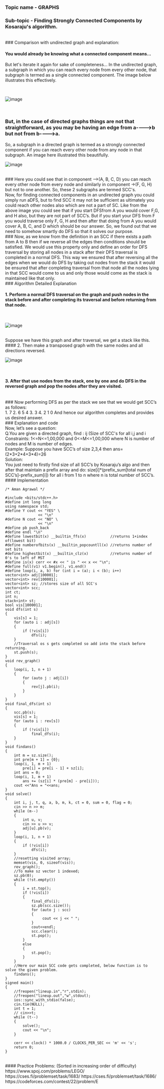 ### Topic name - GRAPHS
### Sub-topic - Finding Strongly Connected Components by Kosaraju's algorithm.
<br>
### Comparison with undirected graph and explanation:

#### You would already be knowing what a connected component means...
But let's iterate it again for sake of completeness... In the undirected graph, a subgraph in which you can reach every node from every other node, that subgraph is termed as a single connected component. The image below illustrates this effectively.

 <br>
 
 ![image](https://user-images.githubusercontent.com/62798923/144748067-47ff5d30-bb12-45b6-9730-e7332e9d6b64.png)

<br>

### But, in the case of directed graphs things are not that straightforward, as you may be having an edge from a---->b but not from b---->a.
So, a subgraph in a directed graph is termed as a strongly connected component if you can reach every other node from any node in that subgraph.
An image here illustrated this beautifully.
 <br>
 
 ![image](https://user-images.githubusercontent.com/62798923/144748067-47ff5d30-bb12-45b6-9730-e7332e9d6b64.png)

<br>
### Here you could see that in component –>(A, B, C, D) you can reach every other node from every node and similarly in component →(F, G, H) but not to one another. So, these 2 subgraphs are termed SCC's.
<br>
Now, for finding connected components in an undirected graph you could simply run aDFS, but to find SCC it may not be sufficient as ultimately you could reach other nodes also which are not a part of SC.
Like from the above image you could see that if you start DFSfrom A you would cover F,G, and H also, but they are not part of SCC’s. But if you start your DFS from F you would traverse only F, G, H and then after that doing from A you would cover A, B, C, and D which should be our answer. So, we found out that we need to somehow smartly do DFS so that it solves our purpose.
<br>
### Now, as we know from the definition in an SCC if there exists a path from A to B then if we reverse all the edges then conditions should be satisfied. We would use this property only and define an order for DFS traversal by storing all nodes in a stack after their DFS traversal is completed in a normal DFS. This way we ensured that after reversing all the edges when we would do DFS by taking out nodes from the stack it would be ensured that after completing traversal from that node all the nodes lying in that SCC would come to us and only those would come as the stack is maintained like that only.
<br>
### Algorithm Detailed Explanation
<br>

#### 1. Perform a normal DFS traversal on the graph and push nodes in the stack before and after completing its traversal and before returning from that node.
 <br>
 
 ![image](https://user-images.githubusercontent.com/62798923/144748067-47ff5d30-bb12-45b6-9730-e7332e9d6b64.png)

<br>
      Suppose we have this graph and after traversal, we get a stack like this.

<br>
#### 2. Then make a transposed graph with the same nodes and all directions reversed.
 <br>
 
 ![image](https://user-images.githubusercontent.com/62798923/144748067-47ff5d30-bb12-45b6-9730-e7332e9d6b64.png)

<br>

#### 3. After that use nodes from the stack, one by one and do DFS in the reversed graph and pop the nodes after they are visited.

<br>
### Now performing DFS as per the stack we see that we would get SCC’s as follows:
<br>
1. 7
2. 6 5 4
3. 3
4. 2 1 0
And hence our algorithm completes and provides us desired answer.
<br>
### Explanation and code
<br>
Now, let’s see a question:
<br>
Q.You are given a directed graph, find : ij (Size of SCC's for all i,j and i<j)
and also print all SCC’s.
<br>
Constraints: 1<=N<=1,00,000 and 0<=M<=1,00,000 where N is number of nodes and M is number of edges.
<br>
Example: Suppose you have SCC’s of size 2,3,4 then ans=(2*3+2*4+3*4)=26
<br>
Solution:
<br>
You just need to firstly find size of all SCC’s by Kosaraju’s algo and then after that maintain a prefix array and do: size[i]*(prefix_sum[total num of SCC’s]-prefix_sum[i]) for all i from 1 to n where n is total number of SCC’s.
<br>
#### Implementation

```
/* Aman Agrawal */

#include <bits/stdc++.h>
#define int long long
using namespace std;
#define Y cout << "YES" \
               << "\n"
#define N cout << "NO" \
               << "\n"
#define pb push_back
#define endl "\n"
#define lowestbit(x) __builtin_ffs(x)           //returns 1+index of(lowest bit)
#define numberofbits(x) __builtin_popcountll(x) //returns number of set bits
#define highestbit(x) __builtin_clz(x)          //returns number of 0's to left of MST
#define is(x) cerr << #x << " is " << x << "\n";
#define full(v1) v1.begin(), v1.end()
#define loop(i, a, b) for (int i = (a); i < (b); i++)
vector<int> adj[100001];
vector<int> rev[100001];
vector<int> sz; //stores size of all SCC's
vector<int> scc;
int ct;
int n;
stack<int> st;
bool vis[100001];
void dfs(int s)
{
    vis[s] = 1;
    for (auto i : adj[s])
    {
        if (!vis[i])
            dfs(i);
    }
    //Traversal os s gets completed so add into the stack before returning.
    st.push(s);
}
void rev_graph()
{
    loop(i, 1, n + 1)
    {
        for (auto j : adj[i])
        {
            rev[j].pb(i);
        }
    }
}
void final_dfs(int s)
{
    scc.pb(s);
    vis[s] = 1;
    for (auto i : rev[s])
    {
        if (!vis[i])
            final_dfs(i);
    }
}
void findans()
{
    int m = sz.size();
    int pre[m + 1] = {0};
    loop(i, 1, m + 1)
        pre[i] = pre[i - 1] + sz[i];
    int ans = 0;
    loop(i, 1, m + 1)
        ans += (sz[i] * (pre[m] - pre[i]));
    cout <<"Ans = "<<ans;
}
void solve()
{
    int i, j, t, q, a, b, m, k, ct = 0, sum = 0, flag = 0;
    cin >> n >> m;
    while (m--)
    {
        int u, v;
        cin >> u >> v;
        adj[u].pb(v);
    }
    loop(i, 1, n + 1)
    {
        if (!vis[i])
            dfs(i);
    }
    //resetting visited array;
    memset(vis, 0, sizeof(vis));
    rev_graph();
    //To make sz vector 1 indexed;
    sz.pb(0);
    while (!st.empty())
    {
        i = st.top();
        if (!vis[i])
        {
            final_dfs(i);
            sz.pb(scc.size());
            for (auto j : scc)
            {
                 cout << j << " ";
            }
            cout<<endl;
            scc.clear();
            st.pop();
        }
        else
        {
            st.pop();
        }
    }
    //Here our main SCC code gets completed, below function is to solve the given problem.
    findans();
}
signed main()
{
    //freopen("lineup.in","r",stdin);
    //freopen("lineup.out","w",stdout);
    ios::sync_with_stdio(false);
    cin.tie(NULL);
    int t = 1;
    // cin>>t;
    while (t--)
    {
        solve();
        cout << "\n";
    }

    cerr << clock() * 1000.0 / CLOCKS_PER_SEC << 'm' << 's';
    return 0;
}
```
<br>
#### Practice Problems: (Sorted in increasing order of difficulty)
https://www.spoj.com/problems/LEGO/
https://cses.fi/problemset/task/1683/
https://cses.fi/problemset/task/1686/
https://codeforces.com/contest/22/problem/E



